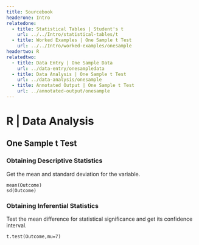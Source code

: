 ```yaml
---
title: Sourcebook
headerone: Intro
relatedone:
  - title: Statistical Tables | Student's t
    url: ../../Intro/statistical-tables/t
  - title: Worked Examples | One Sample t Test
    url: ../../Intro/worked-examples/onesample
headertwo: R
relatedtwo:
  - title: Data Entry | One Sample Data
    url: ../data-entry/onesampledata
  - title: Data Analysis | One Sample t Test
    url: ../data-analysis/onesample
  - title: Annotated Output | One Sample t Test
    url: ../annotated-output/onesample
---
```


# R | Data Analysis

## One Sample t Test

### Obtaining Descriptive Statistics

Get the mean and standard deviation for the variable.

```{r}
mean(Outcome)
sd(Outcome)
```

### Obtaining Inferential Statistics

Test the mean difference for statistical significance and get its confidence interval.

```{r}
t.test(Outcome,mu=7)
```
